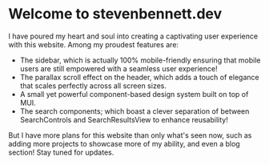 # Welcome to stevenbennett.dev

I have poured my heart and soul into creating a captivating user experience with this website. Among my proudest features are:
* The sidebar, which is actually 100% mobile-friendly ensuring that mobile users are still empowered with a seamless user experience!
* The parallax scroll effect on the header, which adds a touch of elegance that scales perfectly across all screen sizes.
* A small yet powerful component-based design system built on top of MUI.
* The search components; which boast a clever separation of between SearchControls and SearchResultsView to enhance reusability!

But I have more plans for this website than only what's seen now, such as adding more projects to showcase more of my ability, and even a blog section! Stay tuned for updates.
